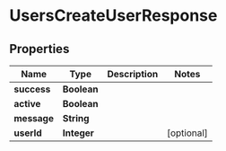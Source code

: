 

# UsersCreateUserResponse


## Properties

| Name | Type | Description | Notes |
|------------ | ------------- | ------------- | -------------|
|**success** | **Boolean** |  |  |
|**active** | **Boolean** |  |  |
|**message** | **String** |  |  |
|**userId** | **Integer** |  |  [optional] |




